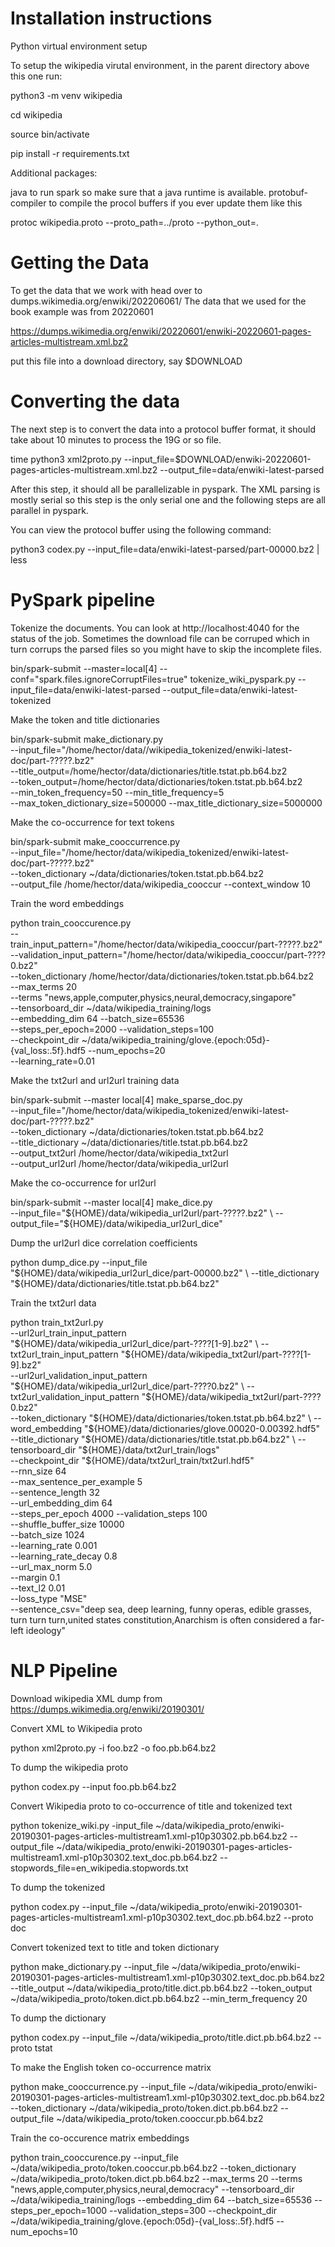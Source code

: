 Installation instructions
=========================

Python virtual environment setup

To setup the wikipedia virutal environment, in the parent directory above this one run:

python3 -m venv wikipedia

cd wikipedia

source bin/activate

pip install -r requirements.txt

Additional packages:

java to run spark so make sure that a java runtime is available.
protobuf-compiler to compile the procol buffers if you ever update them like this

protoc  wikipedia.proto --proto_path=../proto  --python_out=.

Getting the Data
================

To get the data that we work with head over to dumps.wikimedia.org/enwiki/202206061/
The data that we used for the book example was from 20220601

https://dumps.wikimedia.org/enwiki/20220601/enwiki-20220601-pages-articles-multistream.xml.bz2

put this file into a download directory, say $DOWNLOAD

Converting the data
===================

The next step is to convert the data into a protocol buffer format, it should take about 10 minutes to process the 19G or so file.

time python3 xml2proto.py --input_file=$DOWNLOAD/enwiki-20220601-pages-articles-multistream.xml.bz2 --output_file=data/enwiki-latest-parsed

After this step, it should all be parallelizable in pyspark. The XML parsing is mostly serial so this step
is the only serial one and the following steps are all parallel in pyspark.

You can view the protocol buffer using the following command:

python3 codex.py --input_file=data/enwiki-latest-parsed/part-00000.bz2 | less

PySpark pipeline
================

Tokenize the documents. You can look at http://localhost:4040 for the status of the job. Sometimes the download file can be corruped which in turn corrups the parsed files so you might have to skip the incomplete files.

bin/spark-submit --master=local[4] --conf="spark.files.ignoreCorruptFiles=true" tokenize_wiki_pyspark.py --input_file=data/enwiki-latest-parsed --output_file=data/enwiki-latest-tokenized

Make the token and title dictionaries

bin/spark-submit make_dictionary.py \
--input_file="/home/hector/data//wikipedia_tokenized/enwiki-latest-doc/part-?????.bz2" \
--title_output=/home/hector/data/dictionaries/title.tstat.pb.b64.bz2 \
--token_output=/home/hector/data/dictionaries/token.tstat.pb.b64.bz2 \
--min_token_frequency=50 --min_title_frequency=5 \
--max_token_dictionary_size=500000 --max_title_dictionary_size=5000000

Make the co-occurrence for text tokens

bin/spark-submit make_cooccurrence.py \
--input_file="/home/hector/data/wikipedia_tokenized/enwiki-latest-doc/part-?????.bz2" \
--token_dictionary ~/data/dictionaries/token.tstat.pb.b64.bz2 \
--output_file /home/hector/data/wikipedia_cooccur --context_window 10

Train the word embeddings

python train_cooccurence.py \
--train_input_pattern="/home/hector/data/wikipedia_cooccur/part-?????.bz2" \
--validation_input_pattern="/home/hector/data/wikipedia_cooccur/part-????0.bz2" \
--token_dictionary /home/hector/data/dictionaries/token.tstat.pb.b64.bz2 \
--max_terms 20 \
--terms "news,apple,computer,physics,neural,democracy,singapore" \
--tensorboard_dir ~/data/wikipedia_training/logs \
--embedding_dim 64 --batch_size=65536 \
--steps_per_epoch=2000 --validation_steps=100 \
--checkpoint_dir ~/data/wikipedia_training/glove.{epoch:05d}-{val_loss:.5f}.hdf5 --num_epochs=20 \
--learning_rate=0.01

Make the txt2url and url2url training data

bin/spark-submit --master local[4] make_sparse_doc.py \
--input_file="/home/hector/data/wikipedia_tokenized/enwiki-latest-doc/part-?????.bz2" \
--token_dictionary ~/data/dictionaries/token.tstat.pb.b64.bz2 \
--title_dictionary ~/data/dictionaries/title.tstat.pb.b64.bz2 \
--output_txt2url /home/hector/data/wikipedia_txt2url \
--output_url2url /home/hector/data/wikipedia_url2url

Make the co-occurrence for url2url

bin/spark-submit --master local[4] make_dice.py  \
--input_file="${HOME}/data/wikipedia_url2url/part-?????.bz2" \
--output_file="${HOME}/data/wikipedia_url2url_dice"

Dump the url2url dice correlation coefficients

python dump_dice.py --input_file "${HOME}/data/wikipedia_url2url_dice/part-00000.bz2" \
--title_dictionary "${HOME}/data/dictionaries/title.tstat.pb.b64.bz2"


Train the txt2url data

python train_txt2url.py \
--url2url_train_input_pattern "${HOME}/data/wikipedia_url2url_dice/part-????[1-9].bz2" \
--txt2url_train_input_pattern "${HOME}/data/wikipedia_txt2url/part-????[1-9].bz2" \
--url2url_validation_input_pattern "${HOME}/data/wikipedia_url2url_dice/part-????0.bz2" \
--txt2url_validation_input_pattern "${HOME}/data/wikipedia_txt2url/part-????0.bz2" \
--token_dictionary "${HOME}/data/dictionaries/token.tstat.pb.b64.bz2" \
--word_embedding "${HOME}/data/dictionaries/glove.00020-0.00392.hdf5" \
--title_dictionary "${HOME}/data/dictionaries/title.tstat.pb.b64.bz2" \
--tensorboard_dir "${HOME}/data/txt2url_train/logs" \
--checkpoint_dir  "${HOME}/data/txt2url_train/txt2url.hdf5" \
--rnn_size 64 \
--max_sentence_per_example 5 \
--sentence_length 32 \
--url_embedding_dim 64 \
--steps_per_epoch 4000 --validation_steps 100 \
--shuffle_buffer_size 10000 \
--batch_size 1024 \
--learning_rate 0.001 \
--learning_rate_decay 0.8 \
--url_max_norm 5.0 \
--margin 0.1 \
--text_l2 0.01 \
--loss_type "MSE" \
--sentence_csv="deep sea, deep learning, funny operas, edible grasses, turn turn turn,united states constitution,Anarchism is often considered a far-left ideology"



NLP Pipeline
============

Download wikipedia XML dump from https://dumps.wikimedia.org/enwiki/20190301/

Convert XML to Wikipedia proto

python xml2proto.py -i foo.bz2 -o foo.pb.b64.bz2

To dump the wikipedia proto

python codex.py --input foo.pb.b64.bz2

Convert Wikipedia proto to co-occurrence of title and tokenized text

python tokenize_wiki.py -input_file ~/data/wikipedia_proto/enwiki-20190301-pages-articles-multistream1.xml-p10p30302.pb.b64.bz2 --output_file ~/data/wikipedia_proto/enwiki-20190301-pages-articles-multistream1.xml-p10p30302.text_doc.pb.b64.bz2 --stopwords_file=en_wikipedia.stopwords.txt

To dump the tokenized

python codex.py --input_file ~/data/wikipedia_proto/enwiki-20190301-pages-articles-multistream1.xml-p10p30302.text_doc.pb.b64.bz2 --proto doc

Convert tokenized text to title and token dictionary

python make_dictionary.py --input_file ~/data/wikipedia_proto/enwiki-20190301-pages-articles-multistream1.xml-p10p30302.text_doc.pb.b64.bz2 --title_output ~/data/wikipedia_proto/title.dict.pb.b64.bz2 --token_output ~/data/wikipedia_proto/token.dict.pb.b64.bz2 --min_term_frequency 20

To dump the dictionary

python codex.py --input_file ~/data/wikipedia_proto/title.dict.pb.b64.bz2 --proto tstat

To make the English token co-occurrence matrix 

python make_cooccurrence.py --input_file ~/data/wikipedia_proto/enwiki-20190301-pages-articles-multistream1.xml-p10p30302.text_doc.pb.b64.bz2 --token_dictionary ~/data/wikipedia_proto/token.dict.pb.b64.bz2 --output_file ~/data/wikipedia_proto/token.cooccur.pb.b64.bz2

Train the co-occurence matrix embeddings

python train_cooccurence.py --input_file ~/data/wikipedia_proto/token.cooccur.pb.b64.bz2 --token_dictionary ~/data/wikipedia_proto/token.dict.pb.b64.bz2 --max_terms 20 --terms "news,apple,computer,physics,neural,democracy" --tensorboard_dir ~/data/wikipedia_training/logs --embedding_dim 64 --batch_size=65536 --steps_per_epoch=1000 --validation_steps=300 --checkpoint_dir ~/data/wikipedia_training/glove.{epoch:05d}-{val_loss:.5f}.hdf5 --num_epochs=10 
